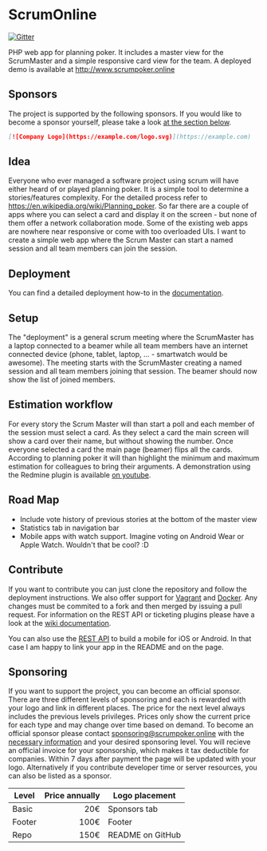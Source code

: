 # ScrumOnline

[![Gitter](https://badges.gitter.im/Join%20Chat.svg)](https://gitter.im/scrumonline/Lobby?utm_source=badge&utm_medium=badge&utm_campaign=pr-badge&utm_content=badge)

PHP web app for planning poker. It includes a master view for the ScrumMaster and a simple responsive card view for the team. A deployed demo is available at http://www.scrumpoker.online

## Sponsors
The project is supported by the following sponsors. If you would like to become a sponsor yourself, please take a look [at the section below](#sponsoring).

```md
[![Company Logo](https://example.com/logo.svg)](https://example.com)
```

## Idea
Everyone who ever managed a software project using scrum will have either heard of or played planning poker. It is a simple tool to determine a stories/features complexity. For the detailed process refer to https://en.wikipedia.org/wiki/Planning_poker. So far there are a couple of apps where you can select a card and display it on the screen - but none of them offer a network collaboration mode. Some of the existing web apps are nowhere near responsive or come with too overloaded UIs. I want to create a simple web app where the Scrum Master can start a named session and all team members can join the session.

## Deployment
You can find a detailed deployment how-to in the [documentation](https://github.com/Toxantron/scrumonline/blob/master/doc/Deployment.md).

## Setup
The "deployment" is a general scrum meeting where the ScrumMaster has a laptop connected to a beamer while all team members have an internet connected device (phone, tablet, laptop, ... - smartwatch would be awesome). The meeting starts with the ScrumMaster creating a named session and all team members joining that session. The beamer should now show the list of joined members.

## Estimation workflow
For every story the Scrum Master will than start a poll and each member of the session must select a card. As they select a card the main screen will show a card over their name, but without showing the number. Once everyone selected a card the main page (beamer) flips all the cards. According to planning poker it will than highlight the minimum and maximum estimation for colleagues to bring their arguments. A demonstration using the Redmine plugin is available [on youtube](https://www.youtube.com/watch?v=faRYrNz8MYw).

## Road Map
* Include vote history of previous stories at the bottom of the master view
* Statistics tab in navigation bar
* Mobile apps with watch support. Imagine voting on Android Wear or Apple Watch. Wouldn't that be cool? :D

## Contribute
If you want to contribute you can just clone the repository and follow the deployment instructions. We also offer support for [Vagrant](doc/Vagrant.md) and [Docker](doc/Docker.md). Any changes must be commited to a fork and then merged by issuing a pull request. For information on the REST API or ticketing plugins please have a look at the [wiki documentation](https://github.com/Toxantron/scrumonline/blob/master/doc/).

You can also use the [REST API](https://github.com/Toxantron/scrumonline/blob/master/doc/Developer-Documentation.md) to build a mobile for iOS or Android. In that case I am happy to link your app in the README and on the page.

## Sponsoring
If you want to support the project, you can become an official sponsor. There are three different levels of sponsoring and each is rewarded with your logo and link in different places. The price for the next level always includes the previous levels privileges. Prices only show the current price for each type and may
change over time based on demand. To become an official sponsor please contact sponsoring@scrumpoker.online with the [necessary information](https://github.com/Toxantron/scrumonline/blob/master/src/sponsors.php) and your desired sponsoring level. You will recieve an official invoice for your sponsorship, which makes it tax deductible for companies. Within 7 days after payment the page will be updated with your logo. Alternatively if you contribute developer time or server resources, you can also be listed as a sponsor.

| Level | Price annually | Logo placement |
|---|---:|---|
| Basic | 20€ | Sponsors tab |
| Footer | 100€ | Footer |
| Repo | 150€ | README on GitHub | 

